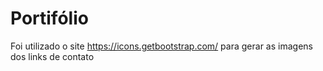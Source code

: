 # Portifólio

Foi utilizado o site https://icons.getbootstrap.com/ para gerar as imagens dos links de contato

